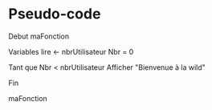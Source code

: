 # Pseudo-code


Debut maFonction

  Variables
    lire <- nbrUtilisateur
    Nbr = 0
    
  Tant que Nbr < nbrUtilisateur
    Afficher "Bienvenue à la wild"
 
Fin

maFonction
